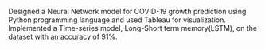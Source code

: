 Designed a Neural Network model for COVID-19 growth prediction using Python programming language and
used Tableau for visualization.
Implemented a Time-series model, Long-Short term memory(LSTM), on the dataset with an accuracy of 91%.
